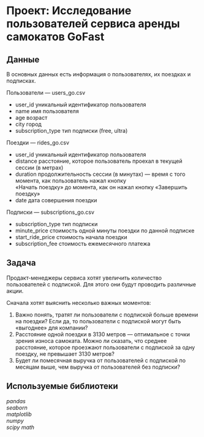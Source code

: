 # Проект: Исследование пользователей сервиса аренды самокатов GoFast

## Данные

В основных данных есть информация о пользователях, их поездках и подписках.

Пользователи — users_go.csv

- user_id	уникальный идентификатор пользователя  
- name	имя пользователя  
- age	возраст  
- city	город  
- subscription_type	тип подписки (free, ultra)  

Поездки — rides_go.csv  

- user_id	уникальный идентификатор пользователя  
- distance	расстояние, которое пользователь проехал в текущей сессии (в метрах)  
- duration	продолжительность сессии (в минутах) — время с того момента, как пользователь нажал кнопку    
«Начать поездку» до момента, как он нажал кнопку «Завершить поездку»  
- date	дата совершения поездки  

Подписки — subscriptions_go.csv  

- subscription_type	тип подписки  
- minute_price	стоимость одной минуты поездки по данной подписке  
- start_ride_price	стоимость начала поездки  
- subscription_fee	стоимость ежемесячного платежа  

## Задача

Продакт-менеджеры сервиса хотят увеличить количество пользователей с подпиской. Для этого они будут проводить различные акции.  

Сначала хотят выяснить несколько важных моментов:  

1. Важно понять, тратят ли пользователи с подпиской больше времени на поездки? Если да, то пользователи с подпиской могут быть «выгоднее» для компании?  
2. Расстояние одной поездки в 3130 метров — оптимальное с точки зрения износа самоката. Можно ли сказать, что среднее расстояние, которое проезжают пользователи с подпиской за одну поездку, не превышает 3130 метров?
3. Будет ли помесячная выручка от пользователей с подпиской по месяцам выше, чем выручка от пользователей без подписки?  

## Используемые библиотеки
*pandas*   
*seaborn*  
*matplotlib*  
*numpy*  
*scipy*
*math*